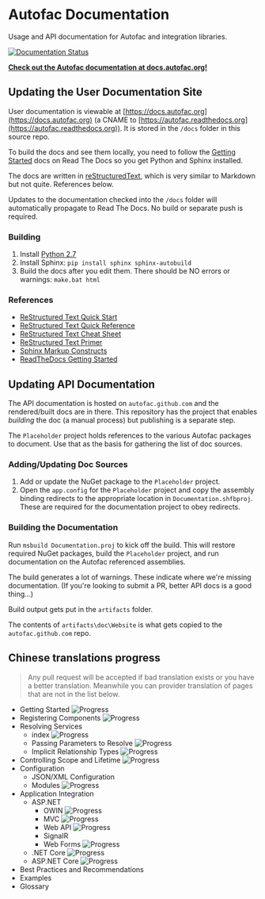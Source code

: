 # Autofac Documentation
Usage and API documentation for Autofac and integration libraries.

[![Documentation Status](https://readthedocs.org/projects/autofac/badge/?version=latest)](https://readthedocs.org/projects/autofac/?badge=latest)

**[Check out the Autofac documentation at docs.autofac.org!](http://docs.autofac.org/)**

## Updating the User Documentation Site

User documentation is viewable at [https://docs.autofac.org](https://docs.autofac.org)
(a CNAME to [https://autofac.readthedocs.org](https://autofac.readthedocs.org)).
It is stored in the `/docs` folder in this source repo.

To build the docs and see them locally, you need to follow the
[Getting Started](https://docs.readthedocs.org/en/latest/getting_started.html)
docs on Read The Docs so you get Python and Sphinx installed.

The docs are written in [reStructuredText](http://sphinx-doc.org/rest.html),
which is very similar to Markdown but not quite. References below.

Updates to the documentation checked into the `/docs` folder will automatically
propagate to Read The Docs. No build or separate push is required.

### Building

1. Install [Python 2.7](https://www.python.org/download/)
2. Install Sphinx: `pip install sphinx sphinx-autobuild`
3. Build the docs after you edit them. There should be NO errors or warnings: `make.bat html`

### References

* [ReStructured Text Quick Start](http://docutils.sourceforge.net/docs/user/rst/quickstart.html)
* [ReStructured Text Quick Reference](http://docutils.sourceforge.net/docs/user/rst/quickref.html)
* [ReStructured Text Cheat Sheet](http://docutils.sourceforge.net/docs/user/rst/cheatsheet.txt)
* [ReStructured Text Primer](http://sphinx-doc.org/rest.html)
* [Sphinx Markup Constructs](http://sphinx-doc.org/markup/index.html)
* [ReadTheDocs Getting Started](https://docs.readthedocs.org/en/latest/getting_started.html)

## Updating API Documentation

The API documentation is hosted on `autofac.github.com` and the rendered/built docs are in there. This repository has the project that enables _building_ the doc (a manual process) but publishing is a separate step.

The `Placeholder` project holds references to the various Autofac packages to document. Use that as the basis for gathering the list of doc sources.

### Adding/Updating Doc Sources

1. Add or update the NuGet package to the `Placeholder` project.
2. Open the `app.config` for the `Placeholder` project and copy the assembly binding redirects to the appropriate location in `Documentation.shfbproj`. These are required for the documentation project to obey redirects.

### Building the Documentation

Run `msbuild Documentation.proj` to kick off the build. This will restore required NuGet packages, build the `Placeholder` project, and run documentation on the Autofac referenced assemblies.

The build generates a lot of warnings. These indicate where we're missing documentation. (If you're looking to submit a PR, better API docs is a good thing...)

Build output gets put in the `artifacts` folder.

The contents of `artifacts\doc\Website` is what gets copied to the `autofac.github.com` repo.

## Chinese translations progress

> Any pull request will be accepted if bad translation exists or you have a better translation. Meanwhile you can provider translation of pages that are not in the list below.

* Getting Started ![Progress](http://progressed.io/bar/100)
* Registering Components ![Progress](http://progressed.io/bar/100)
* Resolving Services
  * index ![Progress](http://progressed.io/bar/100)
  * Passing Parameters to Resolve ![Progress](http://progressed.io/bar/100)
  * Implicit Relationship Types ![Progress](http://progressed.io/bar/70)
* Controlling Scope and Lifetime ![Progress](http://progressed.io/bar/100) 
* Configuration  
  * JSON/XML Configuration
  * Modules ![Progress](http://progressed.io/bar/100)
* Application Integration
  * ASP.NET
    * OWIN ![Progress](http://progressed.io/bar/100)
    * MVC ![Progress](http://progressed.io/bar/60)
    * Web API ![Progress](http://progressed.io/bar/100)
    * SignaIR
    * Web Forms ![Progress](http://progressed.io/bar/100)
  * .NET Core ![Progress](http://progressed.io/bar/100)
  * ASP.NET Core ![Progress](http://progressed.io/bar/80)
* Best Practices and Recommendations
* Examples
* Glossary
  
